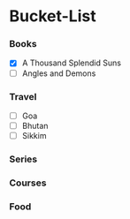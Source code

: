 # Bucket-List

### Books ###

- [X] A Thousand Splendid Suns
- [ ] Angles and Demons

### Travel ###

- [ ] Goa
- [ ] Bhutan
- [ ] Sikkim

### Series ###

### Courses ###

### Food ###


